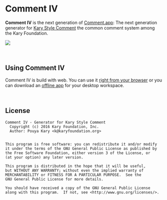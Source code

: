 # Comment IV

**Comment IV** is the next generation of [Comment.app](https://github.com/pmkary/comment): The next generation generator for [Kary Style Comment](https://github.com/karyfoundation/comment/wiki/Kary-Style-Comment) the common comment system among the Kary Foundation. 

![](http://kary.us/GitHubWideImages/comment/screen.png) 

<br />

## Using Comment IV
Comment IV is build with web. You can use it [right from your browser](https://www.karyfoundation.org/comment/) or you can download an [offline app](https://github.com/karyfoundation/comment/releases) for your desktop workspace.

<br />

## License

```
Comment IV - Generator for Kary Style Comment
  Copyright (c) 2016 Kary Foundation, Inc.
  Author: Pouya Kary <k@karyfoundation.org>


This program is free software: you can redistribute it and/or modify
it under the terms of the GNU General Public License as published by
the Free Software Foundation, either version 3 of the License, or
(at your option) any later version.

This program is distributed in the hope that it will be useful,
but WITHOUT ANY WARRANTY; without even the implied warranty of
MERCHANTABILITY or FITNESS FOR A PARTICULAR PURPOSE.  See the
GNU General Public License for more details.

You should have received a copy of the GNU General Public License
along with this program.  If not, see <http://www.gnu.org/licenses/>.
```